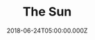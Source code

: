 ---
title: "The Sun"
image: "https://i.imgur.com/FiEmsiu.jpg"
date: "2018-06-24T05:00:00.000Z"
video:
  type: "vimeo"
  id: "278850311"
speaker:
  name: "Bart Wilkins"
  permalink: "bart-wilkins"
series: "clouds-without-rain"
---